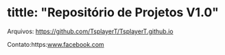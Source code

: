 
 tittle: "Repositório de Projetos V1.0"
=======================================
  
  
  
 Arquivos:  https://github.com/TsplayerT/TsplayerT.github.io
 
 Contato:https:www.facebook.com
 
